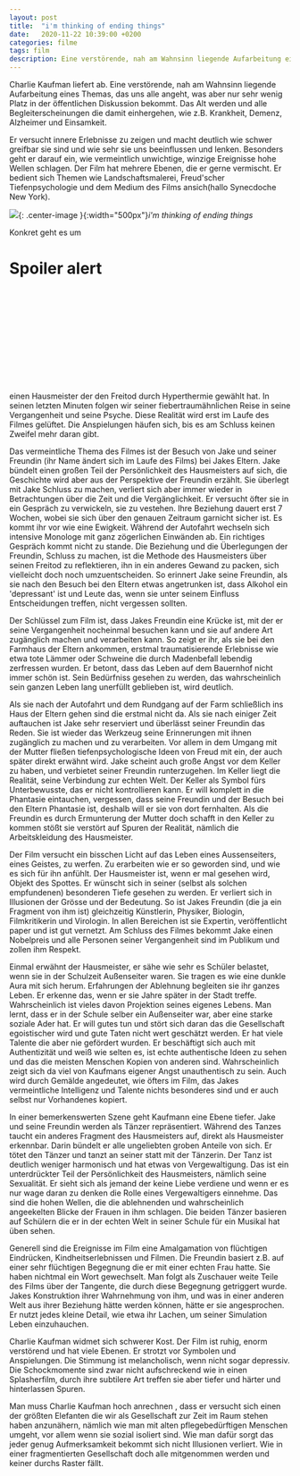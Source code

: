```yaml
---
layout: post
title:  "i'm thinking of ending things"
date:   2020-11-22 10:39:00 +0200
categories: filme
tags: film
description: Eine verstörende, nah am Wahnsinn liegende Aufarbeitung eines Themas, das uns alle angeht.
---
```

Charlie Kaufman liefert ab. Eine verstörende, nah am Wahnsinn liegende Aufarbeitung eines Themas, das uns alle angeht, was aber nur sehr wenig Platz in der öffentlichen Diskussion bekommt. Das Alt werden und alle Begleiterscheinungen die damit einhergehen, wie z.B. Krankheit, Demenz, Alzheimer und Einsamkeit. 

Er versucht innere Erlebnisse zu zeigen und macht deutlich wie schwer greifbar sie sind und wie sehr sie uns beeinflussen und lenken. Besonders geht er darauf ein, wie vermeintlich unwichtige, winzige Ereignisse hohe Wellen schlagen. Der Film hat mehrere Ebenen, die er gerne vermischt. Er bedient sich Themen wie Landschaftsmalerei, Freud'scher Tiefenpsychologie und dem Medium des Films ansich(hallo Synecdoche New York). 

![]({{'/assets/images/Im_thinking_of_ending_things.jpg'}}){: .center-image }{:width="500px"}*i'm thinking of ending things*

Konkret geht es um

# Spoiler alert

<br>
<br>
<br>
<br>
<br>
<br>
<br>
<br>
<br>
<br>

















einen Hausmeister der den Freitod durch Hyperthermie gewählt hat. In seinen letzten Minuten folgen wir seiner fiebertraumähnlichen Reise in seine Vergangenheit und seine Psyche. Diese Realität wird erst im Laufe des Filmes gelüftet. Die Anspielungen häufen sich, bis es am Schluss keinen Zweifel mehr daran gibt.

Das vermeintliche Thema des Filmes ist der Besuch von Jake und seiner Freundin (ihr Name ändert sich im Laufe des Films) bei Jakes Eltern. Jake bündelt einen großen Teil der Persönlichkeit des Hausmeisters auf sich, die Geschichte wird aber aus der Perspektive der Freundin erzählt. Sie überlegt mit Jake Schluss zu machen, verliert sich aber immer wieder in Betrachtungen über die Zeit und die Vergänglichkeit. Er versucht öfter sie in ein Gespräch zu verwickeln, sie zu vestehen. Ihre Beziehung dauert erst 7 Wochen, wobei sie sich über den genauen Zeitraum garnicht sicher ist. Es kommt ihr vor wie eine Ewigkeit. Während der Autofahrt wechseln sich intensive Monologe mit ganz zögerlichen Einwänden ab. Ein richtiges Gespräch kommt nicht zu stande. Die Beziehung und die Überlegungen der Freundin, Schluss zu machen, ist die Methode des Hausmeisters über seinen Freitod zu reflektieren, ihn in ein anderes Gewand zu packen, sich vielleicht doch noch umzuentscheiden. So erinnert Jake seine Freundin, als sie nach den Besuch bei den Eltern etwas angetrunken ist, dass Alkohol ein 'depressant' ist und Leute das, wenn sie unter seinem Einfluss Entscheidungen treffen, nicht vergessen sollten.

Der Schlüssel zum Film ist, dass Jakes Freundin eine Krücke ist, mit der er seine Vergangenheit nocheinmal besuchen kann und sie auf andere Art zugänglich machen und verarbeiten kann. So zeigt er ihr, als sie bei den Farmhaus der Eltern ankommen, erstmal traumatisierende Erlebnisse wie etwa tote Lämmer oder Schweine die durch Madenbefall lebendig zerfressen wurden. Er betont, dass das Leben auf dem Bauernhof nicht immer schön ist. Sein Bedürfniss gesehen zu werden, das wahrscheinlich sein ganzen Leben lang unerfüllt geblieben ist, wird deutlich.

Als sie nach der Autofahrt und dem Rundgang auf der Farm schließlich ins Haus der Eltern gehen sind die erstmal nicht da. Als sie nach einiger Zeit auftauchen ist Jake sehr reserviert und überlässt seiner Freundin das Reden. Sie ist wieder das Werkzeug seine Erinnerungen mit ihnen zugänglich zu machen und  zu verarbeiten. Vor allem in dem Umgang mit der Mutter fließen tiefenpsychologische Ideen von Freud mit ein, der auch später direkt erwähnt wird. Jake scheint auch große Angst vor dem Keller zu haben, und verbietet seiner Freundin runterzugehen. Im Keller liegt die Realität, seine Verbindung zur echten Welt. Der Keller als Symbol fürs Unterbewusste, das er nicht kontrollieren kann. Er will komplett in die Phantasie eintauchen, vergessen, dass seine Freundin und der Besuch bei den Eltern Phantasie ist, deshalb will er sie von dort fernhalten. Als die Freundin es durch Ermunterung der Mutter doch schafft in den Keller zu kommen stößt sie verstört auf Spuren der Realität, nämlich die Arbeitskleidung des Hausmeister. 

Der Film versucht ein bisschen Licht auf das Leben eines Aussenseiters, eines Geistes, zu werfen. Zu erarbeiten wie er so geworden sind, und wie es sich für ihn anfühlt. Der Hausmeister ist, wenn er mal gesehen wird, Objekt des Spottes. Er wünscht sich in seiner (selbst als solchen empfundenen) besonderen Tiefe gesehen zu werden. Er verliert sich in Illusionen der Grösse und der Bedeutung. So ist Jakes Freundin (die ja ein Fragment von ihm ist) gleichzeitig Künstlerin, Physiker, Biologin, Filmkritikerin und Virologin. In allen Bereichen ist sie Expertin, veröffentlicht paper und ist gut vernetzt. Am Schluss des Filmes bekommt Jake einen Nobelpreis und alle Personen seiner Vergangenheit sind im Publikum und zollen ihm Respekt. 

Einmal erwähnt der Hausmeister, er sähe wie sehr es Schüler belastet, wenn sie in der Schulzeit Außenseiter waren. Sie tragen es wie eine dunkle Aura mit sich herum. Erfahrungen der Ablehnung begleiten sie ihr ganzes Leben. Er erkenne das, wenn er sie Jahre später in der Stadt treffe. Wahrscheinlich ist vieles davon Projektion seines eigenes Lebens. Man lernt, dass er in der Schule selber ein Außenseiter war, aber eine starke soziale Ader hat. Er will gutes tun und stört sich daran das die Gesellschaft egoistischer wird und gute Taten nicht wert geschätzt werden. Er hat viele Talente die aber nie gefördert wurden. Er beschäftigt sich auch mit Authentizität und weiß wie selten es, ist echte authentische Ideen zu sehen und das die meisten Menschen Kopien von anderen sind. Wahrscheinlich zeigt sich da viel von Kaufmans eigener Angst unauthentisch zu sein. Auch wird durch Gemälde angedeutet, wie öfters im Film, das Jakes vermeintliche Intelligenz und Talente nichts besonderes sind und er auch selbst nur Vorhandenes kopiert. 

In einer bemerkenswerten Szene geht Kaufmann eine Ebene tiefer. Jake und seine Freundin werden als Tänzer repräsentiert. Während des Tanzes taucht ein anderes Fragment des Hausmeisters auf, direkt als Hausmeister erkennbar. Darin bündelt er alle ungeliebten groben Anteile von sich. Er tötet den Tänzer und tanzt an seiner statt mit der Tänzerin. Der Tanz ist deutlich weniger harmonisch und hat etwas von Vergewaltigung. Das ist ein unterdrückter Teil der Persönlichkeit des Hausmeisters, nämlich seine Sexualität. Er sieht sich als jemand der keine Liebe verdiene und wenn er es nur wage daran zu denken die Rolle eines Vergewaltigers einnehme. Das sind die hohen Wellen, die die ablehnenden und wahrscheinlich angeekelten Blicke der Frauen in ihm schlagen. Die beiden Tänzer basieren auf Schülern die er in der echten Welt in seiner Schule für ein Musikal hat üben sehen. 

Generell sind die Ereignisse im Film eine Amalgamation von flüchtigen Eindrücken, Kindheitserlebnissen und Filmen. Die Freundin basiert z.B. auf einer sehr flüchtigen Begegnung die er mit einer echten Frau hatte. Sie haben nichtmal ein Wort gewechselt. Man folgt als Zuschauer weite Teile des Films über der Tangente, die durch diese Begegnung getriggert wurde. Jakes Konstruktion ihrer Wahrnehmung von ihm, und was in einer anderen Welt aus ihrer Beziehung hätte werden können, hätte er sie angesprochen. Er nutzt jedes kleine Detail, wie etwa ihr Lachen, um seiner Simulation Leben einzuhauchen. 

Charlie Kaufman widmet sich schwerer Kost. Der Film ist ruhig, enorm verstörend und hat viele Ebenen. Er strotzt vor Symbolen und Anspielungen. Die Stimmung ist melancholisch, wenn nicht sogar depressiv. Die Schockmomente sind zwar nicht aufschreckend wie in einen Splasherfilm, durch ihre subtilere Art treffen sie aber tiefer und härter und hinterlassen Spuren. 

Man muss Charlie Kaufman hoch anrechnen , dass er versucht sich einen der größten Elefanten die wir als Gesellschaft zur Zeit im Raum stehen haben anzunähern, nämlich wie man mit alten pflegebedürftigen Menschen umgeht, vor allem wenn sie sozial isoliert sind. Wie man dafür sorgt das jeder genug Aufmerksamkeit bekommt  sich nicht Illusionen verliert. Wie in einer fragmentierten Gesellschaft doch alle mitgenommen werden und keiner durchs Raster fällt.


